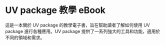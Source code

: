 # UV package 教學 eBook
這是一本關於 UV package 的教學電子書，旨在幫助讀者了解如何使用 UV package 進行各種應用。UV package 提供了一系列強大的工具和功能，適用於不同的領域和需求。